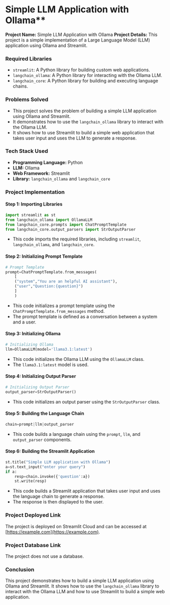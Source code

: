 Simple LLM Application with Ollama**
=====================================

**Project Name:** Simple LLM Application with Ollama
**Project Details:** This project is a simple implementation of a Large Language Model (LLM) application using Ollama and Streamlit.
### Required Libraries

*   `streamlit`: A Python library for building custom web applications.
*   `langchain_ollama`: A Python library for interacting with the Ollama LLM.
*   `langchain_core`: A Python library for building and executing language chains.

### Problems Solved

*   This project solves the problem of building a simple LLM application using Ollama and Streamlit.
*   It demonstrates how to use the `langchain_ollama` library to interact with the Ollama LLM.
*   It shows how to use Streamlit to build a simple web application that takes user input and uses the LLM to generate a response.

### Tech Stack Used

*   **Programming Language:** Python
*   **LLM:** Ollama
*   **Web Framework:** Streamlit
*   **Library:** `langchain_ollama` and `langchain_core`

### Project Implementation

#### Step 1: Importing Libraries

```python
import streamlit as st
from langchain_ollama import OllamaLLM
from langchain_core.prompts import ChatPromptTemplate
from langchain_core.output_parsers import StrOutputParser
```

*   This code imports the required libraries, including `streamlit`, `langchain_ollama`, and `langchain_core`.

#### Step 2: Initializing Prompt Template

```python
# Prompt Template
prompt=ChatPromptTemplate.from_messages(
    [
    ("system","You are an helpful AI assistant"),
    ("user","Question:{question}")
    ]
    )
```

*   This code initializes a prompt template using the `ChatPromptTemplate.from_messages` method.
*   The prompt template is defined as a conversation between a system and a user.

#### Step 3: Initializing Ollama

```python
# Initializing Ollama
llm=OllamaLLM(model='llama3.1:latest')
```

*   This code initializes the Ollama LLM using the `OllamaLLM` class.
*   The `llama3.1:latest` model is used.

#### Step 4: Initializing Output Parser

```python
# Initializing Output Parser
output_parser=StrOutputParser()
```

*   This code initializes an output parser using the `StrOutputParser` class.

#### Step 5: Building the Language Chain

```python
chain=prompt|llm|output_parser
```

*   This code builds a language chain using the `prompt`, `llm`, and `output_parser` components.

#### Step 6: Building the Streamlit Application

```python
st.title("Simple LLM application with Ollama")
a=st.text_input("enter your query")
if a:
    resp=chain.invoke({'question':a})
    st.write(resp)
```

*   This code builds a Streamlit application that takes user input and uses the language chain to generate a response.
*   The response is then displayed to the user.

### Project Deployed Link

The project is deployed on Streamlit Cloud and can be accessed at [https://example.com](https://example.com).

### Project Database Link

The project does not use a database.

### Conclusion

This project demonstrates how to build a simple LLM application using Ollama and Streamlit. It shows how to use the `langchain_ollama` library to interact with the Ollama LLM and how to use Streamlit to build a simple web application.
